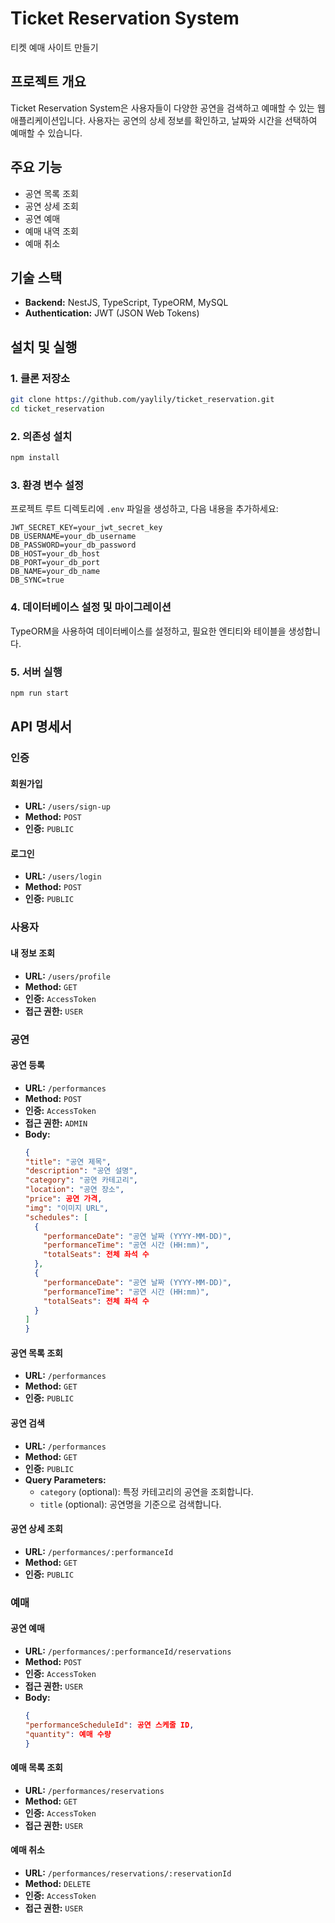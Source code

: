 # Ticket Reservation System
티켓 예매 사이트 만들기

## 프로젝트 개요
Ticket Reservation System은 사용자들이 다양한 공연을 검색하고 예매할 수 있는 웹 애플리케이션입니다. 사용자는 공연의 상세 정보를 확인하고, 날짜와 시간을 선택하여 예매할 수 있습니다.

## 주요 기능
- 공연 목록 조회
- 공연 상세 조회
- 공연 예매
- 예매 내역 조회
- 예매 취소

## 기술 스택
- **Backend:** NestJS, TypeScript, TypeORM, MySQL
- **Authentication:** JWT (JSON Web Tokens)

## 설치 및 실행

### 1. 클론 저장소
```bash
git clone https://github.com/yaylily/ticket_reservation.git
cd ticket_reservation
```

### 2. 의존성 설치
```bash
npm install
```

### 3. 환경 변수 설정
프로젝트 루트 디렉토리에 `.env` 파일을 생성하고, 다음 내용을 추가하세요:
```env
JWT_SECRET_KEY=your_jwt_secret_key
DB_USERNAME=your_db_username
DB_PASSWORD=your_db_password
DB_HOST=your_db_host
DB_PORT=your_db_port
DB_NAME=your_db_name
DB_SYNC=true
```

### 4. 데이터베이스 설정 및 마이그레이션
TypeORM을 사용하여 데이터베이스를 설정하고, 필요한 엔티티와 테이블을 생성합니다.

### 5. 서버 실행
```bash
npm run start
```

## API 명세서

### 인증

#### 회원가입
- **URL:** `/users/sign-up`
- **Method:** `POST`
- **인증:** `PUBLIC`

#### 로그인
- **URL:** `/users/login`
- **Method:** `POST`
- **인증:** `PUBLIC`

### 사용자

#### 내 정보 조회
- **URL:** `/users/profile`
- **Method:** `GET`
- **인증:** `AccessToken`
- **접근 권한:** `USER`

### 공연

#### 공연 등록
- **URL:** `/performances`
- **Method:** `POST`
- **인증:** `AccessToken`
- **접근 권한:** `ADMIN`
- **Body:**
  ```json
  {
  "title": "공연 제목",
  "description": "공연 설명",
  "category": "공연 카테고리",
  "location": "공연 장소",
  "price": 공연 가격,
  "img": "이미지 URL",
  "schedules": [
    {
      "performanceDate": "공연 날짜 (YYYY-MM-DD)",
      "performanceTime": "공연 시간 (HH:mm)",
      "totalSeats": 전체 좌석 수
    },
    {
      "performanceDate": "공연 날짜 (YYYY-MM-DD)",
      "performanceTime": "공연 시간 (HH:mm)",
      "totalSeats": 전체 좌석 수
    }
  ]
  }

#### 공연 목록 조회
- **URL:** `/performances`
- **Method:** `GET`
- **인증:** `PUBLIC`

#### 공연 검색
- **URL:** `/performances`
- **Method:** `GET`
- **인증:** `PUBLIC`
- **Query Parameters:**
  - `category` (optional): 특정 카테고리의 공연을 조회합니다.
  - `title` (optional): 공연명을 기준으로 검색합니다.

#### 공연 상세 조회
- **URL:** `/performances/:performanceId`
- **Method:** `GET`
- **인증:** `PUBLIC`

### 예매

#### 공연 예매
- **URL:** `/performances/:performanceId/reservations`
- **Method:** `POST`
- **인증:** `AccessToken`
- **접근 권한:** `USER`
- **Body:**
  ```json
  {
  "performanceScheduleId": 공연 스케줄 ID,
  "quantity": 예매 수량
  }

#### 예매 목록 조회
- **URL:** `/performances/reservations`
- **Method:** `GET`
- **인증:** `AccessToken`
- **접근 권한:** `USER`

#### 예매 취소
- **URL:** `/performances/reservations/:reservationId`
- **Method:** `DELETE`
- **인증:** `AccessToken`
- **접근 권한:** `USER`

